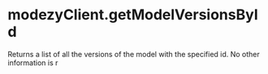 # modezyClient.getModelVersionsById

Returns a list of all the versions of the model with the specified id. No other information is r